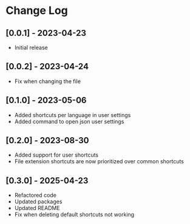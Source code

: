 # Change Log

## [0.0.1] - 2023-04-23

- Initial release

## [0.0.2] - 2023-04-24

- Fix when changing the file 

## [0.1.0] - 2023-05-06

- Added shortcuts per language in user settings
- Added command to open json user settings

## [0.2.0] - 2023-08-30

- Added support for user shortcuts
- File extension shortcuts are now prioritized over common shortcuts

## [0.3.0] - 2025-04-23

- Refactored code
- Updated packages
- Updated README
- Fix when deleting default shortcuts not working